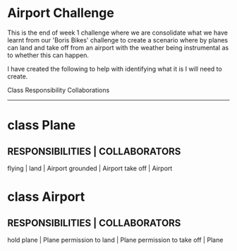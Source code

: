 Airport Challenge
=================

This is the end of week 1 challenge where we are consolidate what we have learnt from our 'Boris Bikes' challenge to create a scenario where by planes can land and take off from an airport with the weather being instrumental as to whether this can happen. 

I have created the following to help with identifying what it is I will need to create. 


Class Responsibility Collaborations
***********************************

class Plane
===========

RESPONSIBILITIES        | COLLABORATORS
------------------------------------------
flying                  | 
land                    | Airport
grounded                | Airport
take off                | Airport


class Airport
=============

RESPONSIBILITIES        | COLLABORATORS
------------------------------------------
hold plane              | Plane
permission to land      | Plane
permission to take off  | Plane